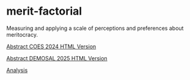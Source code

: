 # merit-factorial

Measuring and applying a scale of perceptions and preferences about meritocracy.

[Abstract COES 2024 HTML Version](https://educacion-meritocracia.github.io/merit-factorial/conferences/coes/extended-abstract.html)

[Abstract DEMOSAL 2025 HTML Version](https://educacion-meritocracia.github.io/merit-factorial/conferences/demosal/extended-abstract-demosal2025.html)

[Analysis](https://educacion-meritocracia.github.io/merit-factorial/processing/avances.html)

